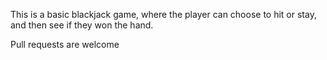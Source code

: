 This is a basic blackjack game, where the player can choose to hit or stay, and then see if they won the hand.

Pull requests are welcome
